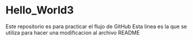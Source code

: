 # Hello_World3
Este repositorio es para practicar el flujo de GitHub
Esta linea es la que se utiliza para hacer una modificacion al archivo README
